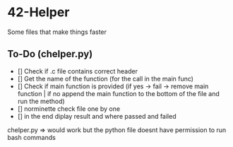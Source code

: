 # 42-Helper
Some files that make things faster

## To-Do (chelper.py)
- [] Check if .c file contains correct header
- [] Get the name of the function (for the call in the main func)
- [] Check if main function is provided (if yes -> fail -> remove main function | if no append the main function to the bottom of the file and run the method)
- [] norminette check file one by one
- [] in the end diplay result and where passed and failed

chelper.py => would work but the python file doesnt have permission to run bash commands
